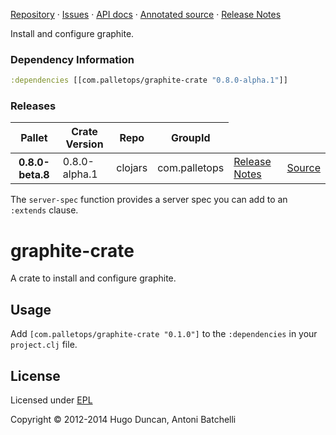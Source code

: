 [Repository](https://github.com/pallet/graphite-crate) &#xb7;
[Issues](https://github.com/pallet/graphite-crate/issues) &#xb7;
[API docs](http://palletops.com/graphite-crate/0.8/api) &#xb7;
[Annotated source](http://palletops.com/graphite-crate/0.8/annotated/uberdoc.html) &#xb7;
[Release Notes](https://github.com/pallet/graphite-crate/blob/develop/ReleaseNotes.md)

Install and configure graphite.

### Dependency Information

```clj
:dependencies [[com.palletops/graphite-crate "0.8.0-alpha.1"]]
```

### Releases

<table>
<thead>
  <tr><th>Pallet</th><th>Crate Version</th><th>Repo</th><th>GroupId</th></tr>
</thead>
<tbody>
  <tr>
    <th>0.8.0-beta.8</th>
    <td>0.8.0-alpha.1</td>
    <td>clojars</td>
    <td>com.palletops</td>
    <td><a href='https://github.com/pallet/graphite-crate/blob/0.8.0-alpha.1/ReleaseNotes.md'>Release Notes</a></td>
    <td><a href='https://github.com/pallet/graphite-crate/blob/0.8.0-alpha.1/'>Source</a></td>
  </tr>
</tbody>
</table>

The `server-spec` function provides a server spec you can add to an `:extends`
clause.

# graphite-crate

A crate to install and configure graphite.

## Usage

Add `[com.palletops/graphite-crate "0.1.0"]` to the `:dependencies` in your
`project.clj` file.


## License

Licensed under [EPL](http://www.eclipse.org/legal/epl-v10.1.1.html)

Copyright © 2012-2014 Hugo Duncan, Antoni Batchelli

